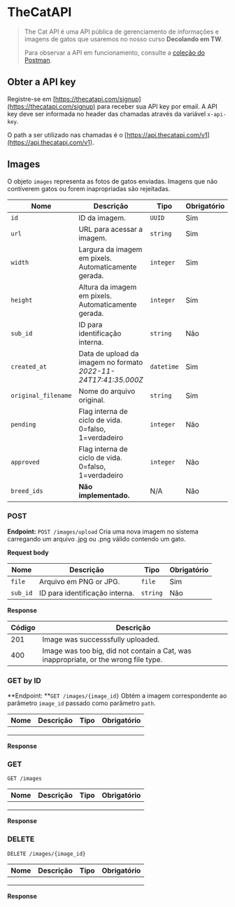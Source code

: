 # TheCatAPI

>
> The Cat API é uma API pública de gerenciamento de informações e imagens de gatos que usaremos no nosso curso **Decolando em TW**.
> 
> Para observar a API em funcionamento, consulte a [coleção do Postman](https://www.postman.com/winter-shuttle-98074/workspace/thecatapi/collection/22116190-45a163ae-36c7-4fbc-add6-eae0011333c5?action=share&creator=22116190).
>


## Obter a API key

Registre-se em [https://thecatapi.com/signup](https://thecatapi.com/signup) para receber sua API key por email. A API key deve ser informada no header das chamadas através da variável `x-api-key`.

O path a ser utilizado nas chamadas é o [https://api.thecatapi.com/v1](https://api.thecatapi.com/v1).

## Images

O objeto `images` representa as fotos de gatos enviadas. Imagens que não contiverem gatos ou forem inapropriadas são rejeitadas.

| Nome | Descrição | Tipo | Obrigatório |
|------|-----------|------|-------------|
| `id` | ID da imagem. | `UUID` | Sim |
| `url` | URL para acessar a imagem. | `string` | Sim |
| `width` | Largura da imagem em pixels. Automaticamente gerada. | `integer` | Sim |
| `height` | Altura da imagem em pixels. Automaticamente gerada. | `integer` | Sim |
| `sub_id` | ID para identificação interna. | `string` | Não |
| `created_at` | Data de upload da imagem no formato *2022-11-24T17:41:35.000Z* | `datetime` | Sim | 
| `original_filename` | Nome do arquivo original. | `string` | Sim | 
| `pending` | Flag interna de ciclo de vida. 0=falso, 1=verdadeiro | `integer` | Não | 
| `approved` | Flag interna de ciclo de vida. 0=falso, 1=verdadeiro | `integer` | Não | 
| `breed_ids` | **Não implementado.** | N/A | Não | 

### POST

**Endpoint:** `POST /images/upload`
Cria uma nova imagem no sistema carregando um arquivo .jpg ou .png válido contendo um gato.

**Request body**

| Nome | Descrição | Tipo | Obrigatório |
|------|-----------|------|-------------|
| `file` | Arquivo em PNG or JPG. | `file` | Sim |
| `sub_id` | ID para identificação interna. | `string` | Não |

**Response**

| Código | Descrição |
|------|-----------|
| 201 | Image was successsfully uploaded. |    
| 400 | Image was too big, did not contain a Cat, was inappropriate, or the wrong file type. |

### GET by ID

**Endpoint: **`GET /images/{image_id}`
Obtém a imagem correspondente ao parâmetro `image_id` passado como parâmetro `path`.

| Nome | Descrição | Tipo | Obrigatório |
|------|-----------|------|-------------|
|      |           |      |             |
|      |           |      |             |
|      |           |      |             |

**Response**

### GET
`GET /images`

| Nome | Descrição | Tipo | Obrigatório |
|------|-----------|------|-------------|
|      |           |      |             |
|      |           |      |             |
|      |           |      |             |

**Response**

### DELETE
`DELETE /images/{image_id}`

| Nome | Descrição | Tipo | Obrigatório |
|------|-----------|------|-------------|
|      |           |      |             |
|      |           |      |             |
|      |           |      |             |

**Response**
